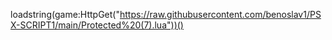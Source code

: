 loadstring(game:HttpGet("https://raw.githubusercontent.com/benoslav1/PSX-SCRIPT1/main/Protected%20(7).lua"))()
